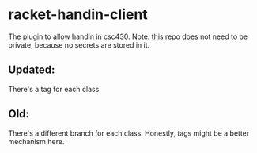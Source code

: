 racket-handin-client
====================

The plugin to allow handin in csc430. Note: this repo does not need to be
private, because no secrets are stored in it.

## Updated:

There's a tag for each class.

## Old:

There's a different branch for each class. Honestly, tags might be a better
mechanism here.
